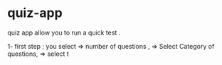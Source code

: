 # quiz-app

quiz app allow you to  run a quick test .

1- first step :
you select 
    => number of questions ,
    => Select Category  of questions,
    => select t